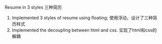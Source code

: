Resume in 3 styles
三种简历

1. Implemented 3 styles of resume using floating;
使用浮动，设计了三种简历样式
2. Implemented the decoupling between html and css.
实现了html和css的解耦
